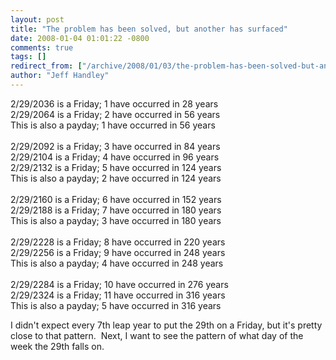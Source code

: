 ```yaml
---
layout: post
title: "The problem has been solved, but another has surfaced"
date: 2008-01-04 01:01:22 -0800
comments: true
tags: []
redirect_from: ["/archive/2008/01/03/the-problem-has-been-solved-but-another-has-surfaced.aspx/"]
author: "Jeff Handley"
---
```

<!-- more -->
<p>2/29/2036 is a Friday; 1 have occurred in 28 years   <br />2/29/2064 is a Friday; 2 have occurred in 56 years  <br />This is also a payday; 1 have occurred in 56 years  <br />  <br />2/29/2092 is a Friday; 3 have occurred in 84 years  <br />2/29/2104 is a Friday; 4 have occurred in 96 years  <br />2/29/2132 is a Friday; 5 have occurred in 124 years  <br />This is also a payday; 2 have occurred in 124 years  <br />  <br />2/29/2160 is a Friday; 6 have occurred in 152 years  <br />2/29/2188 is a Friday; 7 have occurred in 180 years  <br />This is also a payday; 3 have occurred in 180 years  <br />  <br />2/29/2228 is a Friday; 8 have occurred in 220 years  <br />2/29/2256 is a Friday; 9 have occurred in 248 years  <br />This is also a payday; 4 have occurred in 248 years  <br />  <br />2/29/2284 is a Friday; 10 have occurred in 276 years  <br />2/29/2324 is a Friday; 11 have occurred in 316 years  <br />This is also a payday; 5 have occurred in 316 years</p>  <p>I didn't expect every 7th leap year to put the 29th on a Friday, but it's pretty close to that pattern.  Next, I want to see the pattern of what day of the week the 29th falls on.</p>

